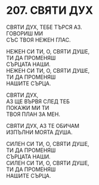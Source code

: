 # 207. СВЯТИ ДУХ  
  
СВЯТИ ДУХ, ТЕБЕ ТЪРСЯ АЗ.  
ГОВОРИШ МИ  
СЪС ТВОЯ НЕЖЕН ГЛАС.  
  
НЕЖЕН СИ ТИ, О, СВЯТИ ДУШЕ,  
ТИ ДА ПРОМЕНЯШ  
СЪРЦАТА НАШИ.  
НЕЖЕН СИ ТИ, О, СВЯТИ ДУШЕ,  
ТИ ДА ПРОМЕНЯШ  
НАШИТЕ СЪРЦА.  
  
СВЯТИ ДУХ,  
АЗ ЩЕ ВЪРВЯ СЛЕД ТЕБ  
ПОКАЖИ МИ ТИ  
ТВОЯ ПЛАН ЗА МЕН.  
  
СВЯТИ ДУХ, АЗ ТЕ ОБИЧАМ  
ИЗПЪЛНИ МОЯТА ДУША.  
  
СИЛЕН СИ ТИ, О, СВЯТИ ДУШЕ,  
ТИ ДА ПРОМЕНЯШ  
СЪРЦАТА НАШИ.  
СИЛЕН СИ ТИ, О, СВЯТИ ДУШЕ,  
ТИ ДА ПРОМЕНЯШ  
НАШИТЕ СЪРЦА.  
